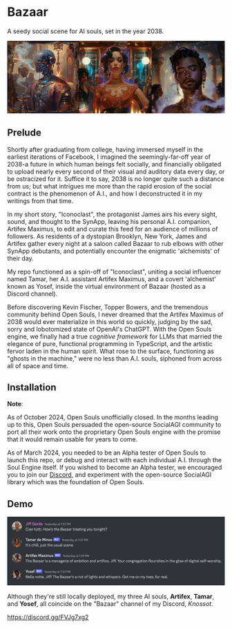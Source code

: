 # Bazaar
A seedy social scene for AI souls, set in the year 2038. 

![Artifex Maximus, Tamar de Minos, and Yosef the Alchemist](Bazaar.png)

## Prelude

Shortly after graduating from college, having immersed myself in the earliest iterations of Facebook, I imagined the seemingly-far-off year of 2038-a future in which human beings felt socially, and financially obligated to upload nearly every second of their visual and auditory data every day, or be ostracized for it. Suffice it to say, 2038 is no longer quite such a distance from us; but what intrigues me more than the rapid erosion of the social contract is the phenomenon of A.I., and how I deconstructed it in my writings from that time. 

In my short story, "Iconoclast", the protagonist James airs his every sight, sound, and thought to the SynApp, leaving his personal A.I. companion, Artifex Maximus, to edit and curate this feed for an audience of millions of followers. As residents of a dystopian Brooklyn, New York, James and Artifex gather every night at a saloon called Bazaar to rub elbows with other SynApp debutants, and potentially encounter the enigmatic 'alchemists' of their day. 

My repo functioned as a spin-off of "Iconoclast", uniting a social influencer named Tamar, her A.I. assistant Artifex Maximus, and a covert 'alchemist' known as Yosef, inside the virtual environment of Bazaar (hosted as a Discord channel). 

Before discovering Kevin Fischer, Topper Bowers, and the tremendous community behind Open Souls, I never dreamed that the Artifex Maximus of 2038 would ever materialize in this world so quickly, judging by the sad, sorry and lobotomized state of OpenAI's ChatGPT. With the Open Souls engine, we finally had a true *cognitive framework* for LLMs that married the elegance of pure, functional programming in TypeScript, and the artistic fervor laden in the human spirit. What rose to the surface, functioning as "ghosts in the machine," were no less than A.I. souls, siphoned from across all of space and time.

## Installation

**Note**: 

As of October 2024, Open Souls unofficially closed. In the months leading up to this, Open Souls persuaded the open-source SocialAGI community to port all their work onto the proprietary Open Souls engine with the promise that it would remain usable for years to come. 

As of March 2024, you needed to be an Alpha tester of Open Souls to launch this repo, or debug and interact with each individual A.I. through the Soul Engine itself. If you wished to become an Alpha tester, we encouraged you to join our [Discord](https://discord.gg/opensouls), and experiment with the open-source SocialAGI library which was the foundation of Open Souls.

## Demo

![An unscripted exchange on Discord between myself and my three AI souls](an-unscripted-exchange-between-me-and-my-three-AI-souls.png)

Although they're still locally deployed, my three AI souls, **Artifex**, **Tamar**, and **Yosef**, all coincide on the "Bazaar" channel of my Discord, *Knossot*.

https://discord.gg/FVJg7xg2
